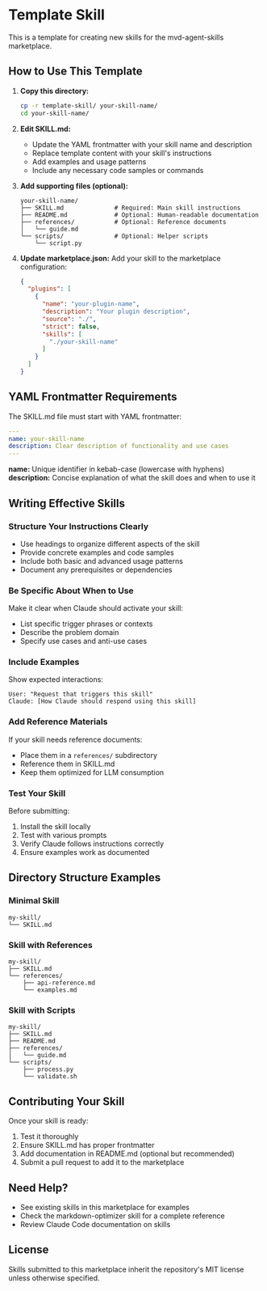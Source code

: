 # Template Skill

This is a template for creating new skills for the mvd-agent-skills marketplace.

## How to Use This Template

1. **Copy this directory:**
   ```bash
   cp -r template-skill/ your-skill-name/
   cd your-skill-name/
   ```

2. **Edit SKILL.md:**
   - Update the YAML frontmatter with your skill name and description
   - Replace template content with your skill's instructions
   - Add examples and usage patterns
   - Include any necessary code samples or commands

3. **Add supporting files (optional):**
   ```
   your-skill-name/
   ├── SKILL.md              # Required: Main skill instructions
   ├── README.md             # Optional: Human-readable documentation
   ├── references/           # Optional: Reference documents
   │   └── guide.md
   └── scripts/              # Optional: Helper scripts
       └── script.py
   ```

4. **Update marketplace.json:**
   Add your skill to the marketplace configuration:
   ```json
   {
     "plugins": [
       {
         "name": "your-plugin-name",
         "description": "Your plugin description",
         "source": "./",
         "strict": false,
         "skills": [
           "./your-skill-name"
         ]
       }
     ]
   }
   ```

## YAML Frontmatter Requirements

The SKILL.md file must start with YAML frontmatter:

```yaml
---
name: your-skill-name
description: Clear description of functionality and use cases
---
```

**name:** Unique identifier in kebab-case (lowercase with hyphens)
**description:** Concise explanation of what the skill does and when to use it

## Writing Effective Skills

### Structure Your Instructions Clearly

- Use headings to organize different aspects of the skill
- Provide concrete examples and code samples
- Include both basic and advanced usage patterns
- Document any prerequisites or dependencies

### Be Specific About When to Use

Make it clear when Claude should activate your skill:
- List specific trigger phrases or contexts
- Describe the problem domain
- Specify use cases and anti-use cases

### Include Examples

Show expected interactions:
```
User: "Request that triggers this skill"
Claude: [How Claude should respond using this skill]
```

### Add Reference Materials

If your skill needs reference documents:
- Place them in a `references/` subdirectory
- Reference them in SKILL.md
- Keep them optimized for LLM consumption

### Test Your Skill

Before submitting:
1. Install the skill locally
2. Test with various prompts
3. Verify Claude follows instructions correctly
4. Ensure examples work as documented

## Directory Structure Examples

### Minimal Skill
```
my-skill/
└── SKILL.md
```

### Skill with References
```
my-skill/
├── SKILL.md
└── references/
    ├── api-reference.md
    └── examples.md
```

### Skill with Scripts
```
my-skill/
├── SKILL.md
├── README.md
├── references/
│   └── guide.md
└── scripts/
    ├── process.py
    └── validate.sh
```

## Contributing Your Skill

Once your skill is ready:
1. Test it thoroughly
2. Ensure SKILL.md has proper frontmatter
3. Add documentation in README.md (optional but recommended)
4. Submit a pull request to add it to the marketplace

## Need Help?

- See existing skills in this marketplace for examples
- Check the markdown-optimizer skill for a complete reference
- Review Claude Code documentation on skills

## License

Skills submitted to this marketplace inherit the repository's MIT license unless otherwise specified.
